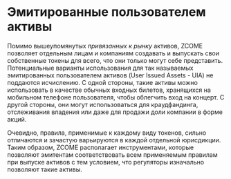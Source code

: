# Эмитированные пользователем активы

Помимо вышеупомянутых *привязанных к рынку* активов, ZCOME позволяет отдельным лицам и компаниям создавать и выпускать свои собственные токены для всего, что они только могут себе представить. Потенциальные варианты использования для так называемых эмитированных пользователем активов (User Issued Assets - UIA) не поддаются исчислению. С одной стороны, такие активы можно использовать в качестве обычных входных билетов, хранящихся на мобильном телефоне пользователя, чтобы облегчить вход на концерт. С другой стороны, они могут использоваться для краудфандинга, отслеживания владения или даже для продажи доли компании в форме акций.

Очевидно, правила, применимые к каждому виду токенов, сильно отличаются и зачастую варьируются в каждой отдельной юрисдикции. Таким образом, ZCOME располагает инструментами, которые позволяют эмитентам соответствовать всем применяемым правилам при выпуске активов с тем условием, что регуляторы изначально позволяют такие активы.